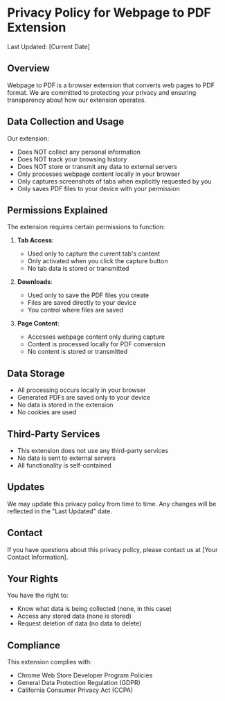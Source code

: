 # Privacy Policy for Webpage to PDF Extension

Last Updated: [Current Date]

## Overview
Webpage to PDF is a browser extension that converts web pages to PDF format. We are committed to protecting your privacy and ensuring transparency about how our extension operates.

## Data Collection and Usage
Our extension:
- Does NOT collect any personal information
- Does NOT track your browsing history
- Does NOT store or transmit any data to external servers
- Only processes webpage content locally in your browser
- Only captures screenshots of tabs when explicitly requested by you
- Only saves PDF files to your device with your permission

## Permissions Explained
The extension requires certain permissions to function:

1. **Tab Access**: 
   - Used only to capture the current tab's content
   - Only activated when you click the capture button
   - No tab data is stored or transmitted

2. **Downloads**:
   - Used only to save the PDF files you create
   - Files are saved directly to your device
   - You control where files are saved

3. **Page Content**:
   - Accesses webpage content only during capture
   - Content is processed locally for PDF conversion
   - No content is stored or transmitted

## Data Storage
- All processing occurs locally in your browser
- Generated PDFs are saved only to your device
- No data is stored in the extension
- No cookies are used

## Third-Party Services
- This extension does not use any third-party services
- No data is sent to external servers
- All functionality is self-contained

## Updates
We may update this privacy policy from time to time. Any changes will be reflected in the "Last Updated" date.

## Contact
If you have questions about this privacy policy, please contact us at [Your Contact Information].

## Your Rights
You have the right to:
- Know what data is being collected (none, in this case)
- Access any stored data (none is stored)
- Request deletion of data (no data to delete)

## Compliance
This extension complies with:
- Chrome Web Store Developer Program Policies
- General Data Protection Regulation (GDPR)
- California Consumer Privacy Act (CCPA) 